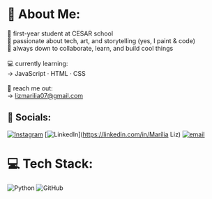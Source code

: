 # 💫 About Me:
📓 first-year student at CESAR school<br>🎨 passionate about tech, art, and storytelling (yes, I paint & code)<br>🧸 always down to collaborate, learn, and build cool things <br><br>💻 currently learning:  <br>→ JavaScript · HTML · CSS  <br><br>💌 reach me out:<br>→ lizmarilia07@gmail.com


## 🔗 Socials:
[![Instagram](https://img.shields.io/badge/Instagram-%23E4405F.svg?logo=Instagram&logoColor=white)](https://instagram.com/liz.mariliaaaa) [![LinkedIn](https://img.shields.io/badge/LinkedIn-%230077B5.svg?logo=linkedin&logoColor=white)](https://linkedin.com/in/Marília Liz) [![email](https://img.shields.io/badge/Email-D14836?logo=gmail&logoColor=white)](mailto:lizmarilia07@gmail.com) 

# 💻 Tech Stack:
![Python](https://img.shields.io/badge/python-3670A0?style=for-the-badge&logo=python&logoColor=ffdd54) ![GitHub](https://img.shields.io/badge/github-%23121011.svg?style=for-the-badge&logo=github&logoColor=white)
